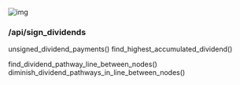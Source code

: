
![img](http://i.imgur.com/VVl092v.png) 
### /api/sign_dividends



unsigned_dividend_payments()
find_highest_accumulated_dividend()


find_dividend_pathway_line_between_nodes()
diminish_dividend_pathways_in_line_between_nodes()